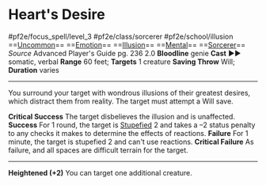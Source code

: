 # Heart's Desire
#pf2e/focus_spell/level_3 #pf2e/class/sorcerer  #pf2e/school/illusion 
==[Uncommon](../../../rules/traits/uncommon.md)== ==[Emotion](../../../rules/traits/emotion.md)== ==[Illusion](../../../rules/traits/illusion.md)== ==[Mental](../../../rules/traits/mental.md)== ==[Sorcerer](../../../rules/traits/sorcerer.md)==
*Source* Advanced Player's Guide pg. 236 2.0
**Bloodline** genie
**Cast** ►► somatic, verbal
**Range** 60 feet; **Targets** 1 creature
**Saving Throw** Will; **Duration** varies

---
You surround your target with wondrous illusions of their greatest desires, which distract them from reality. The target must attempt a Will save.

**Critical Success** The target disbelieves the illusion and is unaffected.
**Success** For 1 round, the target is [Stupefied](../../../Conditions/Stupefied.md) 2 and takes a –2 status penalty to any checks it makes to determine the effects of reactions.
**Failure** For 1 minute, the target is stupefied 2 and can't use reactions.
**Critical Failure** As failure, and all spaces are difficult terrain for the target.

<hr>

**Heightened (+2)** You can target one additional creature.